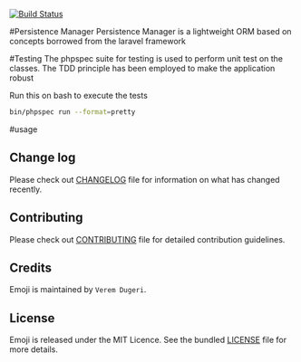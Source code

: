 
[![Build Status](https://travis-ci.org/andela-vdugeri/PersistenceManager.png?branch=master)](http://travis-ci.org/andela-vdugeri/PersistenceManager)

#Persistence Manager
Persistence Manager is a lightweight ORM based on concepts
borrowed from the laravel framework


#Testing
 The phpspec suite for testing is used to perform
 unit test on the classes. The TDD principle has been
 employed to make the application robust

 Run this on bash to execute the tests
 ```````bash
 bin/phpspec run --format=pretty
`````````

#usage




## Change log
Please check out [CHANGELOG](CHANGELOG.md) file for information on what has changed recently.

## Contributing
Please check out [CONTRIBUTING](CONTRIBUTING.md) file for detailed contribution guidelines.

## Credits
Emoji is maintained by `Verem Dugeri`.

## License
Emoji is released under the MIT Licence. See the bundled [LICENSE](LICENSE.md) file for more details.



